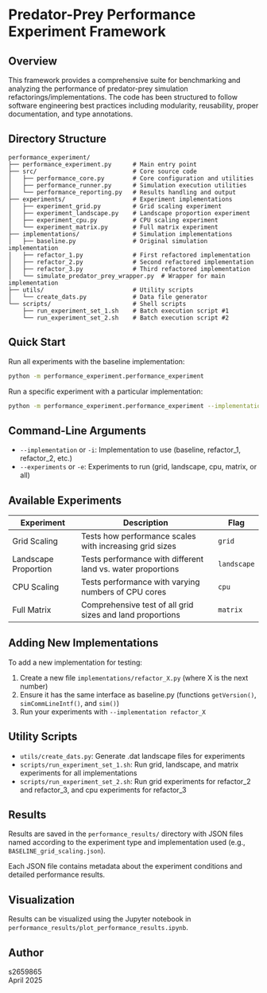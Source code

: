 # Predator-Prey Performance Experiment Framework

## Overview

This framework provides a comprehensive suite for benchmarking and analyzing the performance of predator-prey simulation refactorings/implementations. The code has been structured to follow software engineering best practices including modularity, reusability, proper documentation, and type annotations.

## Directory Structure

```
performance_experiment/
├── performance_experiment.py      # Main entry point
├── src/                           # Core source code
│   ├── performance_core.py        # Core configuration and utilities
│   ├── performance_runner.py      # Simulation execution utilities
│   └── performance_reporting.py   # Results handling and output
├── experiments/                   # Experiment implementations
│   ├── experiment_grid.py         # Grid scaling experiment
│   ├── experiment_landscape.py    # Landscape proportion experiment
│   ├── experiment_cpu.py          # CPU scaling experiment
│   └── experiment_matrix.py       # Full matrix experiment
├── implementations/               # Simulation implementations
│   ├── baseline.py                # Original simulation implementation
│   ├── refactor_1.py              # First refactored implementation
│   ├── refactor_2.py              # Second refactored implementation
│   ├── refactor_3.py              # Third refactored implementation
│   └── simulate_predator_prey_wrapper.py  # Wrapper for main implementation
├── utils/                         # Utility scripts
│   └── create_dats.py             # Data file generator
└── scripts/                       # Shell scripts
    ├── run_experiment_set_1.sh    # Batch execution script #1
    └── run_experiment_set_2.sh    # Batch execution script #2
```

## Quick Start

Run all experiments with the baseline implementation:

```bash
python -m performance_experiment.performance_experiment
```

Run a specific experiment with a particular implementation:

```bash
python -m performance_experiment.performance_experiment --implementation refactor_2 --experiments grid
```

## Command-Line Arguments

- `--implementation` or `-i`: Implementation to use (baseline, refactor_1, refactor_2, etc.)
- `--experiments` or `-e`: Experiments to run (grid, landscape, cpu, matrix, or all)

## Available Experiments

| Experiment | Description | Flag |
|------------|-------------|------|
| Grid Scaling | Tests how performance scales with increasing grid sizes | `grid` |
| Landscape Proportion | Tests performance with different land vs. water proportions | `landscape` |
| CPU Scaling | Tests performance with varying numbers of CPU cores | `cpu` |
| Full Matrix | Comprehensive test of all grid sizes and land proportions | `matrix` |

## Adding New Implementations

To add a new implementation for testing:

1. Create a new file `implementations/refactor_X.py` (where X is the next number)
2. Ensure it has the same interface as baseline.py (functions `getVersion()`, `simCommLineIntf()`, and `sim()`)
3. Run your experiments with `--implementation refactor_X`

## Utility Scripts

- `utils/create_dats.py`: Generate .dat landscape files for experiments
- `scripts/run_experiment_set_1.sh`: Run grid, landscape, and matrix experiments for all implementations
- `scripts/run_experiment_set_2.sh`: Run grid experiments for refactor_2 and refactor_3, and cpu experiments for refactor_3

## Results

Results are saved in the `performance_results/` directory with JSON files named according to the experiment type and implementation used (e.g., `BASELINE_grid_scaling.json`).

Each JSON file contains metadata about the experiment conditions and detailed performance results.

## Visualization

Results can be visualized using the Jupyter notebook in `performance_results/plot_performance_results.ipynb`.

## Author

s2659865  
April 2025